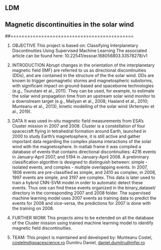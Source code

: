 ## LDM
## Magnetic discontinuities in the solar wind
##============================================

  1. OBJECTIVE
This project is based on:
  Classifying Interplanetary Discontinuities Using Supervised Machine Learning
  The associated article can be found here: 10.22541/essoar.168056803.33578278/v1
	
  2. INTRODUCTION
Abrupt changes in the orientation of the interplanetary magnetic field (IMF) are referred
to us as directional discontinuities (DDs), and are contained in the structure of the the solar wind.  DDs are known to trigger geomagnetic storms and magnetospheric substorms, with significant impact on ground-based and spaceborne technologies (e.g., Tsurutani et al., 2011). They can be used, for example, to estimate the solar wind propagation time from an upstream solar wind monitor to a downstream target (e.g., Mailyan et al., 2008; Haaland et al., 2010; Munteanu et al., 2013), kinetic modelling of the solar wind (Artemyev et al., 2019).

  3. DATA
It was used in-situ magnetic field measurements from ESA’s Cluster mission in 2007 and 2008. Cluster is a constellation of four spacecraft flying in tetrahedral formation around Earth, launched in 2000 to study Earth’s magnetosphere, it is still active and gather important data regarding the complex plasma interactions of the solar wind with the magnetosphere. 
   In matlab frame it was compiled a database of events that contains directional discontinuities: 4216 events in January-April 2007, and 5194 in January-April 2008.
   A preliminary classification algorithm is designed to distinguish between: simple - isolated events, and complex - multiple overlapping events. In 2007, 1806 events are pre-classified as simple, and 2410 as complex; in 2008, 1997 events are simple, and 3197 are complex. This data is later used to train a hybrid CNN-SVM model in order to automatic detect these events. Thus one can find these events organized in the binary_dataset/ directory in the corresponding 2007 and 2008 folder. 
   The supervised machine learning model uses 2007 events as training data to predict the events for 2008 and vice-versa, the predictions for 2007 is done  with the training on 2008.

   4. FURTHER WORK
This projects aims to be extended on all the database of the Cluster mission using trained machine learning model to identify magnetic field discontinuities. 

   5. TEAM:
This project is maintained and developed by:
Munteanu Costel, costelm@spacescience.ro
Dumitru Daniel, daniel.dumitru@infpr.ro   


